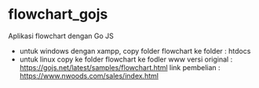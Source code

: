 # flowchart_gojs
Aplikasi flowchart dengan Go JS
- untuk windows dengan xampp, copy folder flowchart ke folder : htdocs 
- untuk linux copy ke folder flowchart ke fodler www 
versi original : https://gojs.net/latest/samples/flowchart.html
link pembelian : https://www.nwoods.com/sales/index.html
